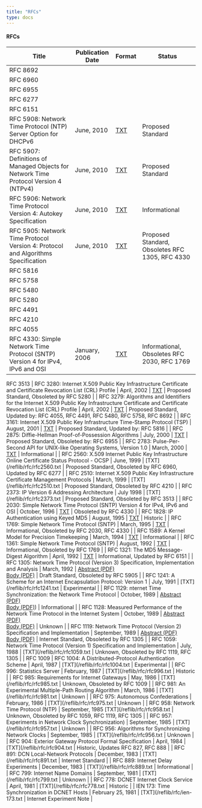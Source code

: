 ```yaml
---
title: "RFCs"
type: docs
---
```


#### RFCs

| Title | Publication Date | Format | Status |
| ----- | ----- | ----- | ----- |
| RFC 8692
| RFC 6960
| RFC 6955
| RFC 6277
| RFC 6151
| RFC 5908: Network Time Protocol (NTP) Server Option for DHCPv6 | June, 2010 | [TXT](/reflib/rfc/rfc5908.txt) | Proposed Standard | 
| RFC 5907: Definitions of Managed Objects for Network Time Protocol Version 4 (NTPv4) | June, 2010 | [TXT](/reflib/rfc/rfc5907.txt) | Proposed Standard | 
| RFC 5906: Network Time Protocol Version 4: Autokey Specification | June, 2010 | [TXT](/reflib/rfc/rfc5906.txt) | Informational |
| RFC 5905: Network Time Protocol Version 4: Protocol and Algorithms Specification | June, 2010 | [TXT](/reflib/rfc/rfc5905.txt) | Proposed Standard, Obsoletes RFC 1305, RFC 4330 |
| RFC 5816
| RFC 5758
| RFC 5480
| RFC 5280
| RFC 4491
| RFC 4210
| RFC 4055
| RFC 4330: Simple Network Time Protocol (SNTP) Version 4 for IPv4, IPv6 and OSI | January, 2006 | [TXT](/reflib/rfc/rfc4330.txt) | Informational, Obsoletes RFC 2030, RFC 1769 |
RFC 3513
| RFC 3280: Internet X.509 Public Key Infrastructure Certificate and Certificate Revocation List (CRL) Profile | April, 2002 | [TXT](/reflib/rfc/rfc3280.txt) | Proposed Standard, Obsoleted by RFC 5280 |
| RFC 3279: Algorithms and Identifiers for the Internet X.509 Public Key Infrastructure Certificate and Certificate Revocation List (CRL) Profile | April, 2002 | [TXT](/reflib/rfc/rfc3279.txt) | Proposed Standard, Updated by: RFC 4055, RFC 4491, RFC 5480, RFC 5758, RFC 8692 |
| RFC 3161: Internet X.509 Public Key Infrastructure Time-Stamp Protocol (TSP) | August, 2001 | [TXT](/reflib/rfc/rfc3161.txt) | Proposed Standard, Updated by: RFC 5816 |
| RFC 2875: Diffie-Hellman Proof-of-Possession Algorithms | July, 2000 | [TXT](/reflib/rfc/rfc2875.txt) | Proposed Standard, Obsoleted by: RFC 6955 |
| RFC 2783: Pulse-Per-Second API for UNIX-like Operating Systems, Version 1.0 | March, 2000 | [TXT](/reflib/rfc/rfc2783.txt) | Informational |
| RFC 2560: X.509 Internet Public Key Infrastructure Online Certificate Status Protocol - OCSP | June, 1999 | [TXT](/reflib/rfc/rfc2560.txt | Proposed Standard, Obsoleted by RFC 6960, Updated by RFC 6277 |
| RFC 2510: Internet X.509 Public Key Infrastructure Certificate Management Protocols | March, 1999 | [TXT](/reflib/rfc/rfc2510.txt | Proposed Standard, Obsoleted by RFC 4210 |
| RFC 2373: IP Version 6 Addressing Architecture | July 1998 | [TXT](/reflib/rfc/rfc2373.txt | Proposed Standard, Obsoleted by RFC 3513 |
| RFC 2030: Simple Network Time Protocol (SNTP) Version 4 for IPv4, IPv6 and OSI | October, 1996 | [TXT](/reflib/rfc/rfc2030.txt) | Obsoleted by RFC 4330 |
| RFC 1828: IP Authentication using Keyed MD5 | August, 1995 | [TXT](/reflib/rfc/rfc1828.txt) | Historic |
| RFC 1769: Simple Network Time Protocol (SNTP) | March, 1995 | [TXT](/reflib/rfc/rfc1769.txt) | Informational, Obsoleted by RFC 2030, RFC 4330 |
| RFC 1589: A Kernel Model for Precision Timekeeping | March, 1994 | [TXT](/reflib/rfc/rfc1589.txt) | Informational |
| RFC 1361: Simple Network Time Protocol (SNTP) | August, 1992 | [TXT](/reflib/rfc/rfc1361.txt) | Informational, Obsoleted by RFC 1769 |
| RFC 1321: The MD5 Message-Digest Algorithm | April, 1992 |  [TXT](/reflib/rfc/rfc1321.txt) | Informational, Updated by RFC 6151 |
| RFC 1305: Network Time Protocol (Version 3) Specification, Implementation and Analysis | March, 1992 | [Abstract (PDF)](/reflib/rfc/rfc1305/rfc1305a.pdf)<br> [Body (PDF)](/reflib/rfc/rfc1305/rfc1305b.pdf) | Draft Standard, Obsoleted by RFC 5905 |
| RFC 1241: A Scheme for an Internet Encapsulation Protocol: Version 1 | July, 1991 | [TXT](/reflib/rfc/rfc1241.txt | Experimental |
| RFC 1129: nternet Time Synchronization: the Network Time Protocol | October, 1989 | [Abstract (PDF)](/reflib/rfc/rfc1129/rfc1129a.pdf)<br> [Body (PDF)](/reflib/rfc/rfc1129/rfc1129b.pdf)) | Informational |
| RFC 1128: Measured Performance of the Network Time Protocol in the  Internet System | October, 1989 | [Abstract (PDF)](/reflib/rfc/rfc1128/rfc1128a.pdf)<br> [Body (PDF)](/reflib/rfc/rfc1128/rfc1128b.pdf) | Unknown |
| RFC 1119: Network Time Protocol (Version 2) Specification and Implementation | September, 1989 | [Abstract (PDF)](/reflib/rfc/rfc1119/rfc1119a.pdf)<br> [Body (PDF)](/reflib/rfc/rfc1119/rfc11219.pdf) | Internet Standard, Obsoleted by RFC 1305 |
| RFC 1059: Network Time Protocol (Version 1) Specification and Implementation | July, 1988 | [TXT](/reflib/rfc/rfc1059.txt | Unknown, Obsoleted by RFC 1119, RFC 1305 |
| RFC 1009
| RFC 1004: A Distributed-Protocol Authentication Scheme | April, 1987 | [TXT](/reflib/rfc/rfc1004.txt | Experimental |
| RFC 996: Statistics Server | February, 1987 | [TXT](/reflib/rfc/rfc996.txt | Historic |
| RFC 985: Requirements for Internet Gateways | May, 1986 | [TXT](/reflib/rfc/rfc985.txt | Unknown, Obsoleted by RFC 1009 |
| RFC 981: An Experimental Multiple-Path Routing Algorithm | March, 1986 | [TXT](/reflib/rfc/rfc981.txt | Unknown |
| RFC 975: Autonomous Confederations | February, 1986 | [TXT](/reflib/rfc/rfc975.txt | Unknown |
| RFC 958: Network Time Protocol (NTP) | September, 1985 [TXT](/reflib/rfc/rfc958.txt | Unknown, Obsoleted by RFC 1059, RFC 1119, RFC 1305 |
| RFC 957: Experiments in Network Clock Synchronization) | September, 1985 | [TXT](/reflib/rfc/rfc957.txt | Unknown |
| RFC 956: Algorithms for Synchronizing Network Clocks | September, 1985 | [TXT](/reflib/rfc/rfc956.txt | Unknown |
| RFC 904: Exterior Gateway Protocol Formal Specification | April, 1984 | [TXT](/reflib/rfc/rfc904.txt | Historic, Updates RFC 827, RFC 888 |
| RFC 891: DCN Local-Network Protocols | December, 1983 | [TXT](/reflib/rfc/rfc891.txt | Internet Standard |
| RFC 889: Internet Delay Experiments | December, 1983 | [TXT](/reflib/rfc/rfc889.txt | Informational |
| RFC 799: Internet Name Domains | September, 1981 | [TXT](/reflib/rfc/rfc799.txt | Unknown |
| RFC 778: DCNET Internet Clock Service | April, 1981 | [TXT](/reflib/rfc/rfc778.txt | Historic |
| IEN 173: Time Synchronization in DCNET Hosts | February 25, 1981 | [TXT](/reflib/rfc/ien-173.txt | Internet Experiment Note |